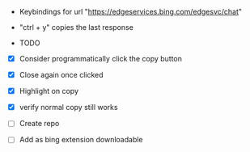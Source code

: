 * Keybindings for url "https://edgeservices.bing.com/edgesvc/chat"
- "ctrl + y" copies the last response 

* TODO
- [X] Consider programmatically click the copy button
- [X] Close again once clicked
- [X] Highlight on copy 
- [X] verify normal copy still works
- [ ] Create repo
- [ ] Add as bing extension downloadable


